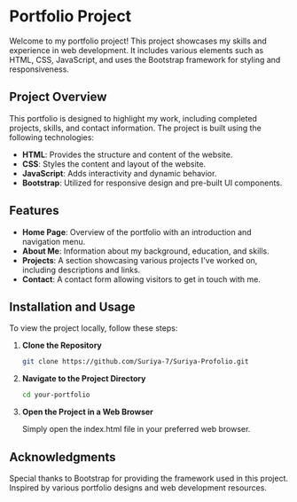# Portfolio Project

Welcome to my portfolio project! This project showcases my skills and experience in web development. It includes various elements such as HTML, CSS, JavaScript, and uses the Bootstrap framework for styling and responsiveness.

## Project Overview

This portfolio is designed to highlight my work, including completed projects, skills, and contact information. The project is built using the following technologies:

- **HTML**: Provides the structure and content of the website.
- **CSS**: Styles the content and layout of the website.
- **JavaScript**: Adds interactivity and dynamic behavior.
- **Bootstrap**: Utilized for responsive design and pre-built UI components.

## Features

- **Home Page**: Overview of the portfolio with an introduction and navigation menu.
- **About Me**: Information about my background, education, and skills.
- **Projects**: A section showcasing various projects I've worked on, including descriptions and links.
- **Contact**: A contact form allowing visitors to get in touch with me.

## Installation and Usage

To view the project locally, follow these steps:

1. **Clone the Repository**

   ```bash
   git clone https://github.com/Suriya-7/Suriya-Profolio.git
   
2. **Navigate to the Project Directory**

    ```bash
    cd your-portfolio

3. **Open the Project in a Web Browser**

    Simply open the index.html file in your preferred web browser.

## Acknowledgments

Special thanks to Bootstrap for providing the framework used in this project.
Inspired by various portfolio designs and web development resources.
